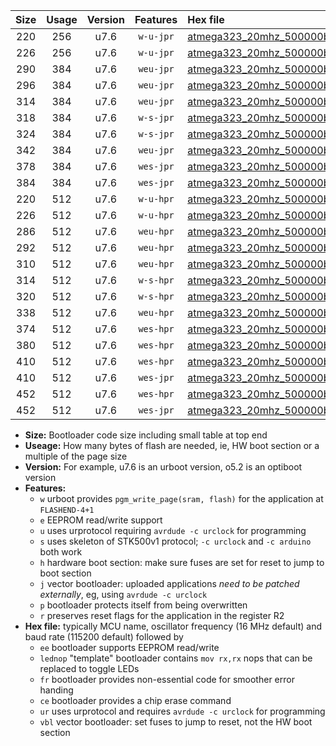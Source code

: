 |Size|Usage|Version|Features|Hex file|
|:-:|:-:|:-:|:-:|:--|
|220|256|u7.6|`w-u-jpr`|[atmega323_20mhz_500000bps_ur_vbl.hex](https://raw.githubusercontent.com/stefanrueger/urboot/main//atmega323_20mhz_500000bps_ur_vbl.hex)|
|226|256|u7.6|`w-u-jpr`|[atmega323_20mhz_500000bps_lednop_ur_vbl.hex](https://raw.githubusercontent.com/stefanrueger/urboot/main//atmega323_20mhz_500000bps_lednop_ur_vbl.hex)|
|290|384|u7.6|`weu-jpr`|[atmega323_20mhz_500000bps_ee_ur_vbl.hex](https://raw.githubusercontent.com/stefanrueger/urboot/main//atmega323_20mhz_500000bps_ee_ur_vbl.hex)|
|296|384|u7.6|`weu-jpr`|[atmega323_20mhz_500000bps_ee_lednop_ur_vbl.hex](https://raw.githubusercontent.com/stefanrueger/urboot/main//atmega323_20mhz_500000bps_ee_lednop_ur_vbl.hex)|
|314|384|u7.6|`weu-jpr`|[atmega323_20mhz_500000bps_ee_lednop_fr_ur_vbl.hex](https://raw.githubusercontent.com/stefanrueger/urboot/main//atmega323_20mhz_500000bps_ee_lednop_fr_ur_vbl.hex)|
|318|384|u7.6|`w-s-jpr`|[atmega323_20mhz_500000bps_vbl.hex](https://raw.githubusercontent.com/stefanrueger/urboot/main//atmega323_20mhz_500000bps_vbl.hex)|
|324|384|u7.6|`w-s-jpr`|[atmega323_20mhz_500000bps_lednop_vbl.hex](https://raw.githubusercontent.com/stefanrueger/urboot/main//atmega323_20mhz_500000bps_lednop_vbl.hex)|
|342|384|u7.6|`weu-jpr`|[atmega323_20mhz_500000bps_ee_lednop_fr_ce_ur_vbl.hex](https://raw.githubusercontent.com/stefanrueger/urboot/main//atmega323_20mhz_500000bps_ee_lednop_fr_ce_ur_vbl.hex)|
|378|384|u7.6|`wes-jpr`|[atmega323_20mhz_500000bps_ee_vbl.hex](https://raw.githubusercontent.com/stefanrueger/urboot/main//atmega323_20mhz_500000bps_ee_vbl.hex)|
|384|384|u7.6|`wes-jpr`|[atmega323_20mhz_500000bps_ee_lednop_vbl.hex](https://raw.githubusercontent.com/stefanrueger/urboot/main//atmega323_20mhz_500000bps_ee_lednop_vbl.hex)|
|220|512|u7.6|`w-u-hpr`|[atmega323_20mhz_500000bps_ur.hex](https://raw.githubusercontent.com/stefanrueger/urboot/main//atmega323_20mhz_500000bps_ur.hex)|
|226|512|u7.6|`w-u-hpr`|[atmega323_20mhz_500000bps_lednop_ur.hex](https://raw.githubusercontent.com/stefanrueger/urboot/main//atmega323_20mhz_500000bps_lednop_ur.hex)|
|286|512|u7.6|`weu-hpr`|[atmega323_20mhz_500000bps_ee_ur.hex](https://raw.githubusercontent.com/stefanrueger/urboot/main//atmega323_20mhz_500000bps_ee_ur.hex)|
|292|512|u7.6|`weu-hpr`|[atmega323_20mhz_500000bps_ee_lednop_ur.hex](https://raw.githubusercontent.com/stefanrueger/urboot/main//atmega323_20mhz_500000bps_ee_lednop_ur.hex)|
|310|512|u7.6|`weu-hpr`|[atmega323_20mhz_500000bps_ee_lednop_fr_ur.hex](https://raw.githubusercontent.com/stefanrueger/urboot/main//atmega323_20mhz_500000bps_ee_lednop_fr_ur.hex)|
|314|512|u7.6|`w-s-hpr`|[atmega323_20mhz_500000bps.hex](https://raw.githubusercontent.com/stefanrueger/urboot/main//atmega323_20mhz_500000bps.hex)|
|320|512|u7.6|`w-s-hpr`|[atmega323_20mhz_500000bps_lednop.hex](https://raw.githubusercontent.com/stefanrueger/urboot/main//atmega323_20mhz_500000bps_lednop.hex)|
|338|512|u7.6|`weu-hpr`|[atmega323_20mhz_500000bps_ee_lednop_fr_ce_ur.hex](https://raw.githubusercontent.com/stefanrueger/urboot/main//atmega323_20mhz_500000bps_ee_lednop_fr_ce_ur.hex)|
|374|512|u7.6|`wes-hpr`|[atmega323_20mhz_500000bps_ee.hex](https://raw.githubusercontent.com/stefanrueger/urboot/main//atmega323_20mhz_500000bps_ee.hex)|
|380|512|u7.6|`wes-hpr`|[atmega323_20mhz_500000bps_ee_lednop.hex](https://raw.githubusercontent.com/stefanrueger/urboot/main//atmega323_20mhz_500000bps_ee_lednop.hex)|
|410|512|u7.6|`wes-hpr`|[atmega323_20mhz_500000bps_ee_lednop_fr.hex](https://raw.githubusercontent.com/stefanrueger/urboot/main//atmega323_20mhz_500000bps_ee_lednop_fr.hex)|
|410|512|u7.6|`wes-jpr`|[atmega323_20mhz_500000bps_ee_lednop_fr_vbl.hex](https://raw.githubusercontent.com/stefanrueger/urboot/main//atmega323_20mhz_500000bps_ee_lednop_fr_vbl.hex)|
|452|512|u7.6|`wes-hpr`|[atmega323_20mhz_500000bps_ee_lednop_fr_ce.hex](https://raw.githubusercontent.com/stefanrueger/urboot/main//atmega323_20mhz_500000bps_ee_lednop_fr_ce.hex)|
|452|512|u7.6|`wes-jpr`|[atmega323_20mhz_500000bps_ee_lednop_fr_ce_vbl.hex](https://raw.githubusercontent.com/stefanrueger/urboot/main//atmega323_20mhz_500000bps_ee_lednop_fr_ce_vbl.hex)|

- **Size:** Bootloader code size including small table at top end
- **Useage:** How many bytes of flash are needed, ie, HW boot section or a multiple of the page size
- **Version:** For example, u7.6 is an urboot version, o5.2 is an optiboot version
- **Features:**
  + `w` urboot provides `pgm_write_page(sram, flash)` for the application at `FLASHEND-4+1`
  + `e` EEPROM read/write support
  + `u` uses urprotocol requiring `avrdude -c urclock` for programming
  + `s` uses skeleton of STK500v1 protocol; `-c urclock` and `-c arduino` both work
  + `h` hardware boot section: make sure fuses are set for reset to jump to boot section
  + `j` vector bootloader: uploaded applications *need to be patched externally*, eg, using `avrdude -c urclock`
  + `p` bootloader protects itself from being overwritten
  + `r` preserves reset flags for the application in the register R2
- **Hex file:** typically MCU name, oscillator frequency (16 MHz default) and baud rate (115200 default) followed by
  + `ee` bootloader supports EEPROM read/write
  + `lednop` "template" bootloader contains `mov rx,rx` nops that can be replaced to toggle LEDs
  + `fr` bootloader provides non-essential code for smoother error handing
  + `ce` bootloader provides a chip erase command
  + `ur` uses urprotocol and requires `avrdude -c urclock` for programming
  + `vbl` vector bootloader: set fuses to jump to reset, not the HW boot section
